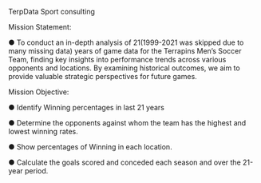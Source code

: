 TerpData Sport consulting

Mission Statement:

●	To conduct an in-depth analysis of 21(1999-2021 was skipped due to many missing data) years of game data for the Terrapins Men’s Soccer Team, finding key insights into performance trends across various opponents and locations. By examining historical outcomes, we aim to provide valuable strategic perspectives for future games.

Mission Objective:

●	Identify Winning percentages in last 21 years

●	Determine the opponents against whom the team has the highest and lowest winning rates.

●	Show percentages of Winning in each location.

●	Calculate the goals scored and conceded each season and over the 21-year period.


